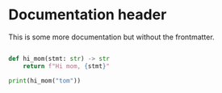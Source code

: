 # Documentation header

This is some more documentation but without the frontmatter.

```python

def hi_mom(stmt: str) -> str
    return f"Hi mom, {stmt}" 

print(hi_mom("tom"))
```